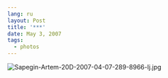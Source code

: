 ```yaml
---
lang: ru
layout: Post
title: '***'
date: May 3, 2007
tags:
  - photos
---
```


![Sapegin-Artem-20D-2007-04-07-289-8966-lj.jpg](upload://Sapegin-Artem-20D-2007-04-07-289-8966-lj.jpg)
